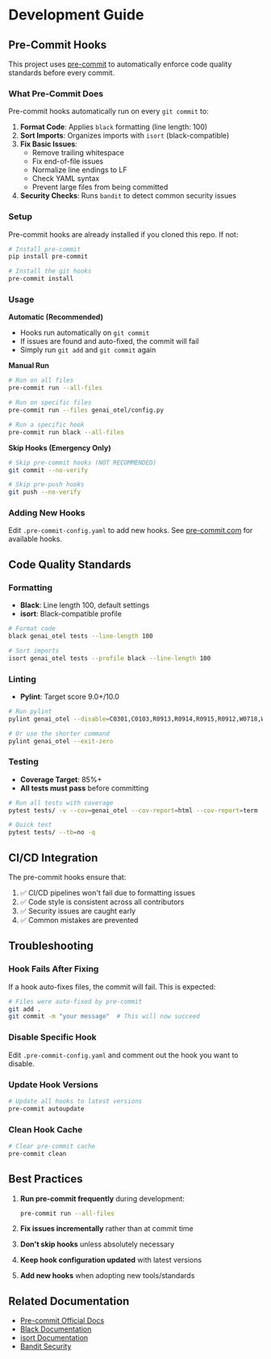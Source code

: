 # Development Guide

## Pre-Commit Hooks

This project uses [pre-commit](https://pre-commit.com/) to automatically enforce code quality standards before every commit.

### What Pre-Commit Does

Pre-commit hooks automatically run on every `git commit` to:

1. **Format Code**: Applies `black` formatting (line length: 100)
2. **Sort Imports**: Organizes imports with `isort` (black-compatible)
3. **Fix Basic Issues**:
   - Remove trailing whitespace
   - Fix end-of-file issues
   - Normalize line endings to LF
   - Check YAML syntax
   - Prevent large files from being committed
4. **Security Checks**: Runs `bandit` to detect common security issues

### Setup

Pre-commit hooks are already installed if you cloned this repo. If not:

```bash
# Install pre-commit
pip install pre-commit

# Install the git hooks
pre-commit install
```

### Usage

**Automatic (Recommended)**
- Hooks run automatically on `git commit`
- If issues are found and auto-fixed, the commit will fail
- Simply run `git add` and `git commit` again

**Manual Run**
```bash
# Run on all files
pre-commit run --all-files

# Run on specific files
pre-commit run --files genai_otel/config.py

# Run a specific hook
pre-commit run black --all-files
```

**Skip Hooks (Emergency Only)**
```bash
# Skip pre-commit hooks (NOT RECOMMENDED)
git commit --no-verify

# Skip pre-push hooks
git push --no-verify
```

### Adding New Hooks

Edit `.pre-commit-config.yaml` to add new hooks. See [pre-commit.com](https://pre-commit.com/hooks.html) for available hooks.

## Code Quality Standards

### Formatting
- **Black**: Line length 100, default settings
- **isort**: Black-compatible profile

```bash
# Format code
black genai_otel tests --line-length 100

# Sort imports
isort genai_otel tests --profile black --line-length 100
```

### Linting
- **Pylint**: Target score 9.0+/10.0

```bash
# Run pylint
pylint genai_otel --disable=C0301,C0103,R0913,R0914,R0915,R0912,W0718,W0719

# Or use the shorter command
pylint genai_otel --exit-zero
```

### Testing
- **Coverage Target**: 85%+
- **All tests must pass** before committing

```bash
# Run all tests with coverage
pytest tests/ -v --cov=genai_otel --cov-report=html --cov-report=term

# Quick test
pytest tests/ --tb=no -q
```

## CI/CD Integration

The pre-commit hooks ensure that:
1. ✅ CI/CD pipelines won't fail due to formatting issues
2. ✅ Code style is consistent across all contributors
3. ✅ Security issues are caught early
4. ✅ Common mistakes are prevented

## Troubleshooting

### Hook Fails After Fixing

If a hook auto-fixes files, the commit will fail. This is expected:

```bash
# Files were auto-fixed by pre-commit
git add .
git commit -m "your message"  # This will now succeed
```

### Disable Specific Hook

Edit `.pre-commit-config.yaml` and comment out the hook you want to disable.

### Update Hook Versions

```bash
# Update all hooks to latest versions
pre-commit autoupdate
```

### Clean Hook Cache

```bash
# Clear pre-commit cache
pre-commit clean
```

## Best Practices

1. **Run pre-commit frequently** during development:
   ```bash
   pre-commit run --all-files
   ```

2. **Fix issues incrementally** rather than at commit time

3. **Don't skip hooks** unless absolutely necessary

4. **Keep hook configuration updated** with latest versions

5. **Add new hooks** when adopting new tools/standards

## Related Documentation

- [Pre-commit Official Docs](https://pre-commit.com/)
- [Black Documentation](https://black.readthedocs.io/)
- [isort Documentation](https://pycqa.github.io/isort/)
- [Bandit Security](https://bandit.readthedocs.io/)
